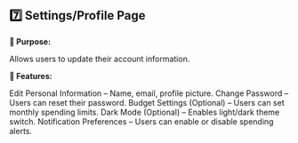 ## 7️⃣ Settings/Profile Page
**🔹 Purpose:** 

Allows users to update their account information.

**🔹 Features:**

Edit Personal Information – Name, email, profile picture.
Change Password – Users can reset their password.
Budget Settings (Optional) – Users can set monthly spending limits.
Dark Mode (Optional) – Enables light/dark theme switch.
Notification Preferences – Users can enable or disable spending alerts.